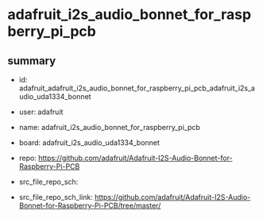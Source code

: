 # adafruit_i2s_audio_bonnet_for_raspberry_pi_pcb
 
## summary 
* id: adafruit_adafruit_i2s_audio_bonnet_for_raspberry_pi_pcb_adafruit_i2s_audio_uda1334_bonnet
* user: adafruit
* name: adafruit_i2s_audio_bonnet_for_raspberry_pi_pcb
* board: adafruit_i2s_audio_uda1334_bonnet
* repo: https://github.com/adafruit/Adafruit-I2S-Audio-Bonnet-for-Raspberry-Pi-PCB



* src_file_repo_sch: 
* src_file_repo_sch_link: https://github.com/adafruit/Adafruit-I2S-Audio-Bonnet-for-Raspberry-Pi-PCB/tree/master/





